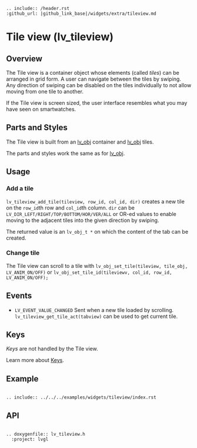 ```eval_rst
.. include:: /header.rst
:github_url: |github_link_base|/widgets/extra/tileview.md
```
# Tile view (lv_tileview)

## Overview

The Tile view is a container object whose elements (called *tiles*) can be arranged in grid form.
A user can navigate between the tiles by swiping.
Any direction of swiping can be disabled on the tiles individually to not allow moving from one tile to another.

If the Tile view is screen sized, the user interface resembles what you may have seen on smartwatches.

## Parts and Styles
The Tile view is built from an [lv_obj](/widgets/obj) container and [lv_obj](/widgets/obj) tiles.

The parts and styles work the same as for [lv_obj](/widgets/obj).

## Usage

### Add a tile

`lv_tileview_add_tile(tileview, row_id, col_id, dir)` creates a new tile on the `row_id`th row and `col_id`th column.
`dir` can be `LV_DIR_LEFT/RIGHT/TOP/BOTTOM/HOR/VER/ALL` or OR-ed values to enable moving to the adjacent tiles into the given direction by swiping.

The returned value is an `lv_obj_t *` on which the content of the tab can be created.

### Change tile
The Tile view can scroll to a tile with `lv_obj_set_tile(tileview, tile_obj, LV_ANIM_ON/OFF)` or `lv_obj_set_tile_id(tileviewv, col_id, row_id, LV_ANIM_ON/OFF);`


## Events
- `LV_EVENT_VALUE_CHANGED` Sent when a new tile loaded by scrolling. `lv_tileview_get_tile_act(tabview)` can be used to get current tile.

## Keys
*Keys* are not handled by the Tile view.

Learn more about [Keys](/overview/indev).

## Example


```eval_rst

.. include:: ../../../examples/widgets/tileview/index.rst

```


## API

```eval_rst

.. doxygenfile:: lv_tileview.h
  :project: lvgl

```
